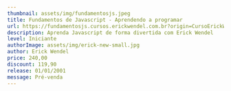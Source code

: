 ```yaml
---
thumbnail: assets/img/fundamentosjs.jpeg
title: Fundamentos de Javascript - Aprendendo a programar
url: https://fundamentosjs.cursos.erickwendel.com.br?origin=CursoErickWendel
description: Aprenda Javascript de forma divertida com Erick Wendel
level: Iniciante
authorImage: assets/img/erick-new-small.jpg
author: Erick Wendel
price: 240,00
discount: 119,90
release: 01/01/2001
message: Pré-venda	
---
```

